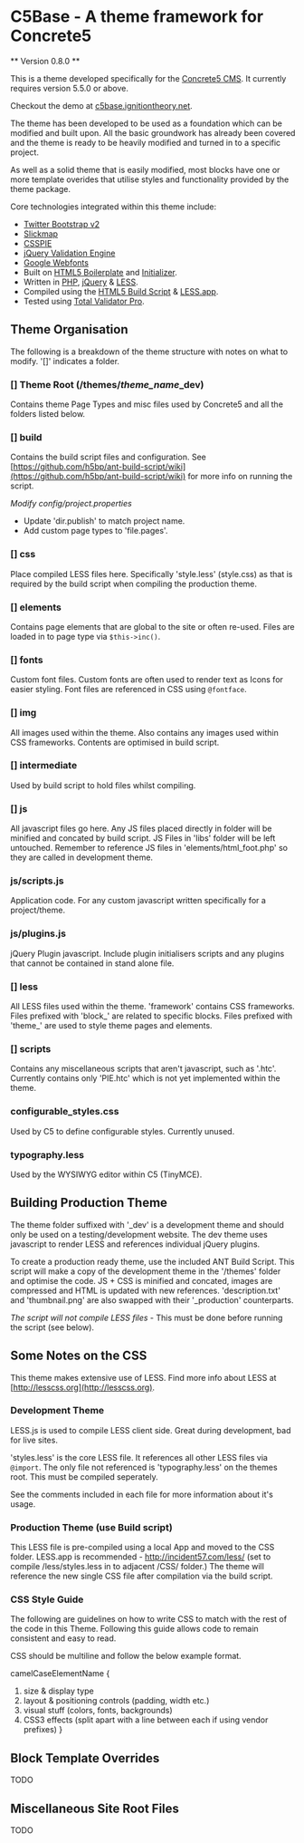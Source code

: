 C5Base - A theme framework for Concrete5
========================================

** Version 0.8.0 **

This is a theme developed specifically for the [Concrete5 CMS](http://concrete5.org). It currently requires version 5.5.0 or above.

Checkout the demo at [c5base.ignitiontheory.net](http://c5base.ignitiontheory.net).

The theme has been developed to be used as a foundation which can be modified and built upon. All the basic groundwork has already been covered and the theme is ready to be heavily modified and turned in to a specific project. 

As well as a solid theme that is easily modified, most blocks have one or more template overides that utilise styles and functionality provided by the theme package.

Core technologies integrated within this theme include:

-   [Twitter Bootstrap v2][]
-   [Slickmap][]
-   [CSSPIE][]
-   [jQuery Validation Engine][]
-   [Google Webfonts][]
-	Built on [HTML5 Boilerplate][] and [Initializer][].
-	Written in [PHP][], [jQuery][] & [LESS][].
-	Compiled using the [HTML5 Build Script][] & [LESS.app][].
-	Tested using [Total Validator Pro][].

  [Twitter Bootstrap v2]: http://twitter.github.com/bootstrap/index.html
  [Slickmap]: http://astuteo.com/slickmap/
  [CSSPIE]: http://css3pie.com/
  [jQuery Validation Engine]: https://github.com/posabsolute/jQuery-Validation-Engine
  [Google Webfonts]: http://www.google.com/webfonts
  [HTML5 Boilerplate]: http://html5boilerplate.com/
  [Initializer]: http://www.initializr.com/
  [PHP]: http://www.php.net/
  [jQuery]: http://jquery.com/
  [LESS]: http://lesscss.org/
  [HTML5 Build Script]: http://html5boilerplate.com/docs/Build-script/
  [LESS.app]: http://incident57.com/less/
  [Total Validator Pro]: http://www.totalvalidator.com/tools/protool.html


Theme Organisation
------------------

The following is a breakdown of the theme structure with notes on what to modify. '[]' indicates a folder.

### [] Theme Root (/themes/*theme_name*_dev)

Contains theme Page Types and misc files used by Concrete5 and all the folders listed below.

### [] build
Contains the build script files and configuration. See [https://github.com/h5bp/ant-build-script/wiki](https://github.com/h5bp/ant-build-script/wiki) for more info on running the script.

*Modify config/project.properties*
+	Update 'dir.publish' to match project name.
+	Add custom page types to 'file.pages'.

### [] css
Place compiled LESS files here. Specifically 'style.less' (style.css) as that is required by the build script when compiling the production theme.

### [] elements
Contains page elements that are global to the site or often re-used. Files are loaded in to page type via `$this->inc()`.

### [] fonts
Custom font files. Custom fonts are often used to render text as Icons for easier styling. Font files are referenced in CSS using `@fontface`.

### [] img
All images used within the theme. Also contains any images used within CSS frameworks. Contents are optimised in build script.

### [] intermediate
Used by build script to hold files whilst compiling.

### [] js
All javascript files go here. Any JS files placed directly in folder will be minified and concated by build script. JS Files in 'libs' folder will be left untouched.
Remember to reference JS files in 'elements/html_foot.php' so they are called in development theme.

### js/scripts.js
Application code. For any custom javascript written specifically for a project/theme.

### js/plugins.js
jQuery Plugin javascript. Include plugin initialisers scripts and any plugins that cannot be contained in stand alone file.

### [] less
All LESS files used within the theme. 'framework' contains CSS frameworks. Files prefixed with 'block_' are related to specific blocks. Files prefixed with 'theme_' are used to style theme pages and elements.

### [] scripts
Contains any miscellaneous scripts that aren't javascript, such as '.htc'. Currently contains only 'PIE.htc' which is not yet implemented within the theme.

### configurable_styles.css
Used by C5 to define configurable styles. Currently unused.

### typography.less
Used by the WYSIWYG editor within C5 (TinyMCE).

Building Production Theme
-------------------------

The theme folder suffixed with '_dev' is a development theme and should only be used on a testing/development website. The dev theme uses javascript to render LESS and references individual jQuery plugins.

To create a production ready theme, use the included ANT Build Script. This script will make a copy of the development theme in the '/themes' folder and optimise the code. JS + CSS is minified and concated, images are compressed and HTML is updated with new references. 'description.txt' and 'thumbnail.png' are also swapped with their '_production' counterparts.

*The script will not compile LESS files* - This must be done before running the script (see below).


Some Notes on the CSS
---------------------

This theme makes extensive use of LESS. Find more info about LESS at [http://lesscss.org](http://lesscss.org).

### Development Theme
LESS.js is used to compile LESS client side. Great during development, bad for live sites.

'styles.less' is the core LESS file. It references all other LESS files via `@import`. 
The only file not referenced is 'typography.less' on the themes root. This must be compiled seperately.

See the comments included in each file for more information about it's usage.

### Production Theme (use Build script)
This LESS file is pre-compiled using a local App and moved to the CSS folder. 
LESS.app is recommended - http://incident57.com/less/ (set to compile /less/styles.less in to adjacent /CSS/ folder.)
The theme will reference the new single CSS file after compilation via the build script.

### CSS Style Guide
The following are guidelines on how to write CSS to match with the rest of the code in this Theme.
Following this guide allows code to remain consistent and easy to read. 

CSS should be multiline and follow the below example format.

camelCaseElementName {
1.	size & display type
2.	layout & positioning controls (padding, width etc.)
2.	visual stuff (colors, fonts, backgrounds)
3.	CSS3 effects (split apart with a line between each if using vendor prefixes)
}

Block Template Overrides
------------------------

TODO

Miscellaneous Site Root Files
-----------------------------

TODO
